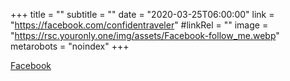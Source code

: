 +++
title = ""
subtitle = ""
date = "2020-03-25T06:00:00"
link = "https://facebook.com/confidentraveler"
#linkRel = ""
image = "https://rsc.youronly.one/img/assets/Facebook-follow_me.webp"
metarobots = "noindex"
+++

<a href="https://facebook.com/confidentraveler" rel="me noopener external nofollow" referrerpolicy="strict-origin-when-cross-origin">Facebook</a>
